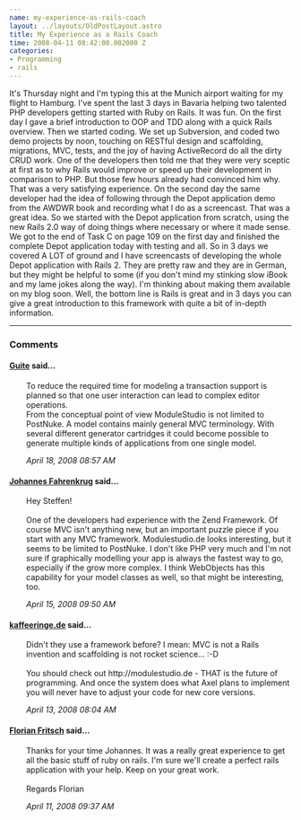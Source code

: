 ```yaml
--- 
name: my-experience-as-rails-coach
layout: ../layouts/OldPostLayout.astro
title: My Experience as a Rails Coach
time: 2008-04-11 08:42:00.002000 Z
categories: 
- Programming
- rails
---
```

It's Thursday night and I'm typing this at the Munich airport waiting for my flight to Hamburg. I've spent the last 3 days in Bavaria helping two talented PHP developers getting started with Ruby on Rails. It was fun.
On the first day I gave a brief introduction to OOP and TDD along with a quick Rails overview. Then we started coding. We set up Subversion, and coded two demo projects by noon, touching on RESTful design and scaffolding, migrations, MVC, tests, and the joy of having ActiveRecord do all the dirty CRUD work. One of the developers then told me that they were very sceptic at first as to why Rails would improve or speed up their development in comparison to PHP. But those few hours already had convinced him why. That was a very satisfying experience.
On the second day the same developer had the idea of following through the Depot application demo from the AWDWR book and recording what I do as a screencast. That was a great idea. So we started with the Depot application from scratch, using the new Rails 2.0 way of doing things where necessary or where it made sense. We got to the end of Task C on page 109 on the first day and finished the complete Depot application today with testing and all.
So in 3 days we covered A LOT of ground and I have screencasts of developing the whole Depot application with Rails 2. They are pretty raw and they are in German, but they might be helpful to some (if you don't mind my stinking slow iBook and my lame jokes along the way). I'm thinking about making them available on my blog soon.
Well, the bottom line is Rails is great and in 3 days you can give a great introduction to this framework with quite a bit of in-depth information.
<br/><hr/><h3>Comments</h3>
<div class="swcomment"><h4><a href="http://guite.myopenid.com/">Guite</a> said...</h4>
<p style="margin-left: 30px">To reduce the required time for modeling a transaction support is planned so that one user interaction can lead to complex editor operations.<BR/>From the conceptual point of view ModuleStudio is not limited to PostNuke. A model contains mainly general MVC terminology. With several different generator cartridges it could become possible to generate multiple kinds of applications from one single model.</p>
<em class="swlightgray" style="margin-left: 30px">April 18, 2008 08:57 AM</em></div>
<div class="swcomment"><h4><a href="http://www.blogger.com/profile/06650223978538123548">Johannes Fahrenkrug</a> said...</h4>
<p style="margin-left: 30px">Hey Steffen!<BR/><BR/>One of the developers had experience with the Zend Framework. Of course MVC isn't anything new, but an important puzzle piece if you start with any MVC framework. Modulestudio.de looks interesting, but it seems to be limited to PostNuke. I don't like PHP very much and I'm not sure if graphically modelling your app is always the fastest way to go, especially if the grow more complex. I think WebObjects has this capability for your model classes as well, so that might be interesting, too.</p>
<em class="swlightgray" style="margin-left: 30px">April 15, 2008 09:50 AM</em></div>
<div class="swcomment"><h4><a href="http://kaffeeringe.myopenid.com/">kaffeeringe.de</a> said...</h4>
<p style="margin-left: 30px">Didn't they use a framework before? I mean: MVC is not a Rails invention and scaffolding is not rocket science... :-D<BR/><BR/>You should check out http://modulestudio.de - THAT is the future of programming. And once the system does what Axel plans to implement you will never have to adjust your code for new core versions.</p>
<em class="swlightgray" style="margin-left: 30px">April 13, 2008 08:04 AM</em></div>
<div class="swcomment"><h4><a href="">Florian Fritsch</a> said...</h4>
<p style="margin-left: 30px">Thanks for your time Johannes. It was a really great experience to get all the basic stuff of ruby on rails. I'm sure we'll create a perfect rails application with your help. Keep on your great work.<BR/><BR/>Regards Florian</p>
<em class="swlightgray" style="margin-left: 30px">April 11, 2008 09:37 AM</em></div>

